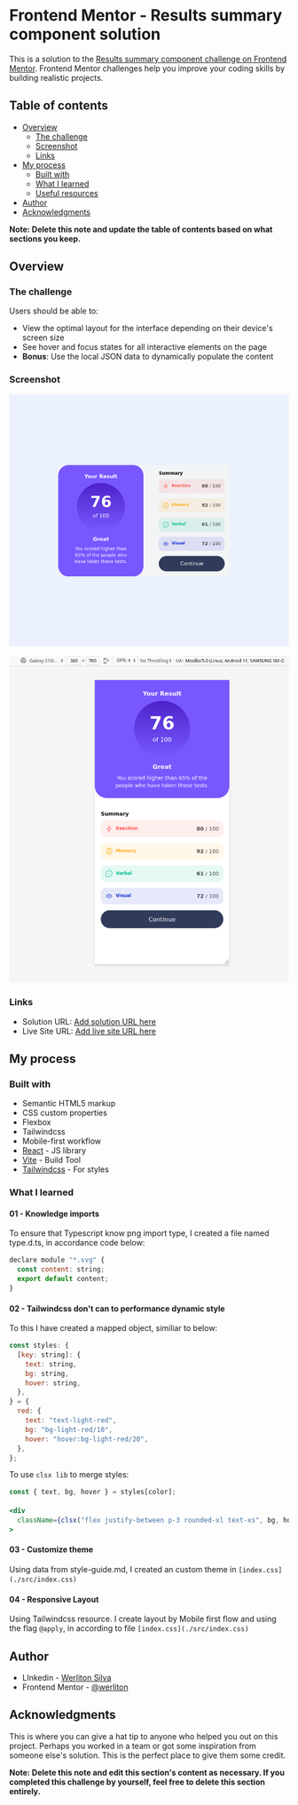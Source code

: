 # Frontend Mentor - Results summary component solution

This is a solution to the [Results summary component challenge on Frontend Mentor](https://www.frontendmentor.io/challenges/results-summary-component-CE_K6s0maV). Frontend Mentor challenges help you improve your coding skills by building realistic projects.

## Table of contents

- [Overview](#overview)
  - [The challenge](#the-challenge)
  - [Screenshot](#screenshot)
  - [Links](#links)
- [My process](#my-process)
  - [Built with](#built-with)
  - [What I learned](#what-i-learned)
  - [Useful resources](#useful-resources)
- [Author](#author)
- [Acknowledgments](#acknowledgments)

**Note: Delete this note and update the table of contents based on what sections you keep.**

## Overview

### The challenge

Users should be able to:

- View the optimal layout for the interface depending on their device's screen size
- See hover and focus states for all interactive elements on the page
- **Bonus**: Use the local JSON data to dynamically populate the content

### Screenshot

![Desktop](./src/assets/images/desktop.png)

![Mobile](./src/assets/images/mobile.png)

### Links

- Solution URL: [Add solution URL here](https://your-solution-url.com)
- Live Site URL: [Add live site URL here](https://your-live-site-url.com)

## My process

### Built with

- Semantic HTML5 markup
- CSS custom properties
- Flexbox
- Tailwindcss
- Mobile-first workflow
- [React](https://reactjs.org/) - JS library
- [Vite](https://vite.dev/) - Build Tool
- [Tailwindcss](https://tailwindcss.com/) - For styles

### What I learned

#### 01 - Knowledge imports

To ensure that Typescript know png import type, I created a file named type.d.ts, in accordance code below:

```javascript
declare module "*.svg" {
  const content: string;
  export default content;
}
```

#### 02 - Tailwindcss don't can to performance dynamic style

To this I have created a mapped object, similiar to below:

```javascript
const styles: {
  [key: string]: {
    text: string,
    bg: string,
    hover: string,
  },
} = {
  red: {
    text: "text-light-red",
    bg: "bg-light-red/10",
    hover: "hover:bg-light-red/20",
  },
};
```

To use `clsx lib` to merge styles:

```jsx
const { text, bg, hover } = styles[color];

<div
  className={clsx("flex justify-between p-3 rounded-xl text-xs", bg, hover)}
>
```

#### 03 - Customize theme

Using data from style-guide.md, I created an custom theme in `[index.css](./src/index.css)`

#### 04 - Responsive Layout

Using Tailwindcss resource. I create layout by Mobile first flow and using the flag `@apply`, in according to file `[index.css](./src/index.css)`

## Author

- LInkedin - [Werliton Silva](https://www.linkedin.com/in/werliton-silva/)
- Frontend Mentor - [@werliton](https://www.frontendmentor.io/profile/werliton)

## Acknowledgments

This is where you can give a hat tip to anyone who helped you out on this project. Perhaps you worked in a team or got some inspiration from someone else's solution. This is the perfect place to give them some credit.

**Note: Delete this note and edit this section's content as necessary. If you completed this challenge by yourself, feel free to delete this section entirely.**
